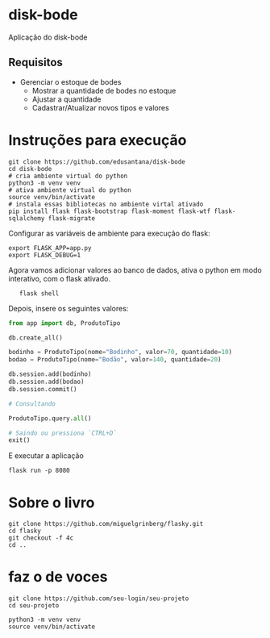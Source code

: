 # disk-bode

Aplicação do disk-bode

## Requisitos

- Gerenciar o estoque de bodes
    - Mostrar a quantidade de bodes no estoque
    - Ajustar a quantidade
    - Cadastrar/Atualizar novos tipos e valores


# Instruções para execução

```
git clone https://github.com/edusantana/disk-bode
cd disk-bode
# cria ambiente virtual do python
python3 -m venv venv
# ativa ambiente virtual do python
source venv/bin/activate
# instala essas bibliotecas no ambiente virtal ativado
pip install flask flask-bootstrap flask-moment flask-wtf flask-sqlalchemy flask-migrate
```

Configurar as variáveis de ambiente para execução do flask:

    export FLASK_APP=app.py
    export FLASK_DEBUG=1


Agora vamos adicionar valores ao banco de dados, ativa o python em modo interativo, com o flask ativado.

       flask shell

Depois, insere os seguintes valores:

```python
from app import db, ProdutoTipo

db.create_all()

bodinho = ProdutoTipo(nome="Bodinho", valor=70, quantidade=10)
bodao = ProdutoTipo(nome="Bodão", valor=140, quantidade=20)

db.session.add(bodinho)
db.session.add(bodao)
db.session.commit()

# Consultando

ProdutoTipo.query.all() 

# Saindo ou pressiona `CTRL+D`
exit()

```

E executar a aplicação

```
flask run -p 8080
```

# Sobre o livro

```
git clone https://github.com/miguelgrinberg/flasky.git
cd flasky
git checkout -f 4c
cd ..
```

# faz o de voces

```
git clone https://github.com/seu-login/seu-projeto
cd seu-projeto

python3 -m venv venv
source venv/bin/activate

```
